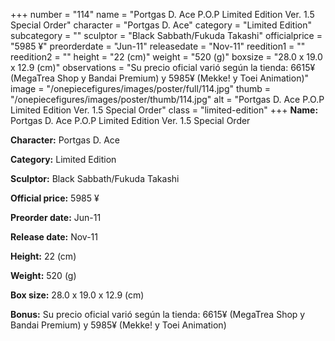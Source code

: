 +++
number = "114"
name = "Portgas D. Ace P.O.P Limited Edition Ver. 1.5 Special Order"
character = "Portgas D. Ace"
category = "Limited Edition"
subcategory = ""
sculptor = "Black Sabbath/Fukuda Takashi"
officialprice = "5985 ¥"
preorderdate = "Jun-11"
releasedate = "Nov-11"
reedition1 = ""
reedition2 = ""
height = "22 (cm)"
weight = "520 (g)"
boxsize = "28.0 x 19.0 x 12.9 (cm)"
observations = "Su precio oficial varió según la tienda: 6615¥ (MegaTrea Shop y Bandai Premium) y 5985¥ (Mekke! y Toei Animation)"
image = "/onepiecefigures/images/poster/full/114.jpg"
thumb = "/onepiecefigures/images/poster/thumb/114.jpg"
alt = "Portgas D. Ace P.O.P Limited Edition Ver. 1.5 Special Order"
class = "limited-edition"
+++
**Name:** Portgas D. Ace P.O.P Limited Edition Ver. 1.5 Special Order

**Character:** Portgas D. Ace

**Category:** Limited Edition 

**Sculptor:** Black Sabbath/Fukuda Takashi

**Official price:** 5985 ¥

**Preorder date:** Jun-11

**Release date:** Nov-11

**Height:** 22 (cm)

**Weight:** 520 (g)

**Box size:** 28.0 x 19.0 x 12.9 (cm)

**Bonus:** Su precio oficial varió según la tienda: 6615¥ (MegaTrea Shop y Bandai Premium) y 5985¥ (Mekke! y Toei Animation)